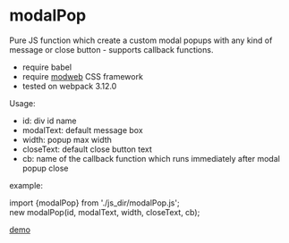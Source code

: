 # modalPop
Pure JS function which create a custom modal popups with any kind of message or close button - supports callback functions.


* require babel
* require <a href="https://github.com/modwebpl/modweb_">modweb</a> CSS framework
* tested on webpack 3.12.0


Usage:

- id: div id name
- modalText: default message box
- width: popup max width
- closeText: default close button text
- cb: name of the callback function which runs immediately after modal popup close

example:

import {modalPop} from './js_dir/modalPop.js';<br>
new modalPop(id, modalText, width, closeText, cb);

<a href="https://github.com/modwebpl/modweb_">demo</a>
